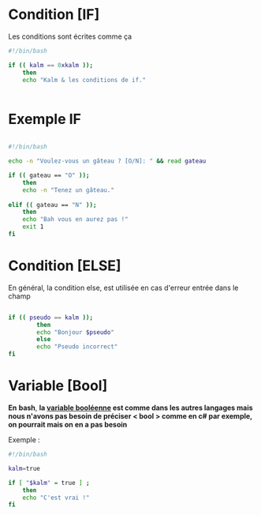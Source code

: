 <h1> Condition [IF] </h1>
<p> Les conditions sont écrites comme ça </p>

```BASH
#!/bin/bash

if (( kalm == 0xkalm ));
    then 
    echo "Kalm & les conditions de if."
 
```

<h1> Exemple IF </h1>

```BASH

#!/bin/bash

echo -n "Voulez-vous un gâteau ? [O/N]: " && read gateau

if (( gateau == "O" ));
    then
    echo -n "Tenez un gâteau."
    
elif (( gateau == "N" ));
    then
    echo "Bah vous en aurez pas !"
    exit 1
fi
```

<h1> Condition [ELSE] </h1>
<p> En général, la condition else, est utilisée en cas d'erreur entrée dans le champ </p>

```BASH

if (( pseudo == kalm ));
        then
        echo "Bonjour $pseudo"
        else 
        echo "Pseudo incorrect"
fi 

```

<h1> Variable [Bool] </h1>

**En** __bash__, **la [variable booléenne](https://fr.wikipedia.org/wiki/Bool%C3%A9en) est comme dans les autres langages mais nous n'avons pas besoin de préciser 
< bool > comme en c# par exemple, on pourrait mais on en a pas besoin**

Exemple : 


```BASH
#!/bin/bash

kalm=true

if [ "$kalm" = true ] ; 
    then
    echo "C'est vrai !"
fi
```
